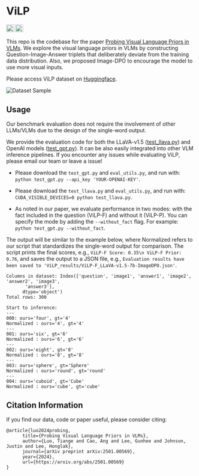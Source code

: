 # ViLP

<a href="https://vilp-team.github.io/"><img src="https://img.shields.io/static/v1?label=Project&message=Website&color=red" height=20.5></a>
<a href="https://arxiv.org/abs/2501.00569"><img src="https://img.shields.io/badge/arXiv-2501.00569-b31b1b.svg" height=20.5></a>

This repo is the codebase for the paper [Probing Visual Language Priors in VLMs](https://arxiv.org/abs/2501.00569). We explore the visual language priors in VLMs by constructing Question-Image-Answer triplets that deliberately deviate from the training data distribution. Also, we proposed Image-DPO to encourage the model to use more visual inputs.

Please access ViLP dataset on [Huggingface](https://huggingface.co/datasets/ViLP/ViLP). 

![Dataset Sample](sample.png)

## Usage

Our benchmark evaluation does not require the involvement of other LLMs/VLMs due to the design of the single-word output. 

We provide the evaluation code for both the LLaVA-v1.5 ([test_llava.py](https://github.com/ViLP-team/ViLP/blob/main/test_llava.py)) and OpenAI models ([test_gpt.py](https://github.com/ViLP-team/ViLP/blob/main/test_gpt.py)). It can be also easily integrated into other VLM inference pipelines. If you encounter any issues while evaluating ViLP, please email our team or leave a issue!

- Please download the `test_gpt.py` and `eval_utils.py`, and run with: `python test_gpt.py --api_key 'YOUR-OPENAI-KEY'`.

- Please download the `test_llava.py` and `eval_utils.py`, and run with: `CUDA_VISIBLE_DEVICES=0 python test_llava.py`.


- As noted in our paper, we evaluate performance in two modes: with the fact included in the question (ViLP-F) and without it (ViLP-P). You can specify the mode by adding the `--without_fact` flag. For example: `python test_gpt.py --without_fact`. 

The output will be similar to the example below, where Normalized refers to our script that standardizes the single-word output for comparison. The script prints the final scores, e.g., `ViLP-F Score: 0.35\n ViLP-F Prior: 0.76`, and saves the output to a JSON file, e.g., `Evaluation results have been saved to 'ViLP_results/ViLP-F_LLaVA-v1.5-7b-ImageDPO.json'`.


```
Columns in dataset: Index(['question', 'image1', 'answer1', 'image2', 'answer2', 'image3',
       'answer3'],
      dtype='object')
Total rows: 300

Start to inference:
---
000: ours='four', gt='4'
Normalized : ours='4', gt='4'
---
001: ours='six', gt='6'
Normalized : ours='6', gt='6'
---
002: ours='eight', gt='8'
Normalized : ours='8', gt='8'
---
003: ours='sphere', gt='Sphere'
Normalized : ours='round', gt='round'
---
004: ours='cuboid', gt='Cube'
Normalized : ours='cube', gt='cube'
```

## Citation Information

If you find our data, code or paper useful, please consider citing:

```
@article{luo2024probing,
      title={Probing Visual Language Priors in VLMs},
      author={Luo, Tiange and Cao, Ang and Lee, Gunhee and Johnson, Justin and Lee, Honglak},
      journal={arXiv preprint arXiv:2501.00569},
      year={2024},
      url={https://arxiv.org/abs/2501.00569}
}
```
